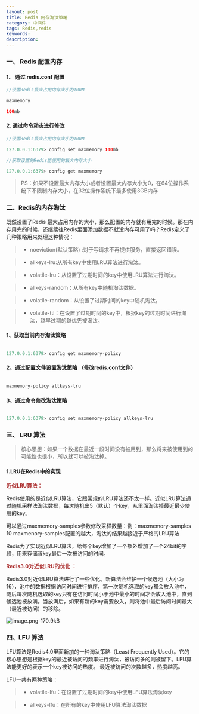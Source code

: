 ```yaml
---
layout: post
title: Redis 内存淘汰策略
category: 中间件
tags: Redis,redis
keywords: 
description:
---
```


### 一、 Redis 配置内存


#### 1、 通过 redis.conf 配置

```java
//设置Redis最大占用内存大小为100M

maxmemory

100mb

```


#### 2. 通过命令动态进行修改

```java
//设置Redis最大占用内存大小为100M

127.0.0.1:6379> config set maxmemory 100mb

//获取设置的Redis能使用的最大内存大小

127.0.0.1:6379> config get maxmemory

```



>  PS：如果不设置最大内存大小或者设置最大内存大小为0，在64位操作系统下不限制内存大小，在32位操作系统下最多使用3GB内存


### 二、Redis的内存淘汰

既然设置了Redis 最大占用内存的大小，那么配置的内存就有用完的时候。那在内存用完的时候，还继续往Redis里面添加数据不就没内存可用了吗？Redis定义了几种策略用来处理这种情况：

> * noeviction(默认策略) :对于写请求不再提供服务，直接返回错误。

> * allkeys-lru:从所有key中使用LRU算法进行淘汰。

> * volatile-lru：从设置了过期时间的key中使用LRU算法进行淘汰。

> * allkeys-random：从所有key中随机淘汰数据。

> * volatile-random：从设置了过期时间的key中随机淘汰。

> * volatile-ttl：在设置了过期时间的key中，根据key的过期时间进行淘汰，越早过期的越优先被淘汰。

#### 1、获取当前内存淘汰策略

```java

127.0.0.1:6379> config get maxmemory-policy


```

#### 2、通过配置文件设置淘汰策略 （修改redis.conf文件）

```java

maxmemory-policy allkeys-lru


```

#### 3、通过命令修改淘汰策略

```java

127.0.0.1:6379> config set maxmemory-policy allkeys-lru


```


### 三、 LRU 算法

> 核心思想：如果一个数据在最近一段时间没有被用到，那么将来被使用到的可能性也很小，所以就可以被淘汰掉。

#### 1.LRU在Redis中的实现


 **<font color="#ab2e2e">近似LRU算法：</font>** 
 
 Redis使用的是近似LRU算法，它跟常规的LRU算法还不太一样。近似LRU算法通过随机采样法淘汰数据，每次随机出5（默认）个key，从里面淘汰掉最近最少使用的key。

可以通过maxmemory-samples参数修改采样数量：例：maxmemory-samples 10 maxmenory-samples配置的越大，淘汰的结果越接近于严格的LRU算法

Redis为了实现近似LRU算法，给每个key增加了一个额外增加了一个24bit的字段，用来存储该key最后一次被访问的时间。


 **<font color="#ab2e2e">Redis3.0对近似LRU的优化 ：</font>** 


Redis3.0对近似LRU算法进行了一些优化。新算法会维护一个候选池（大小为16），池中的数据根据访问时间进行排序，第一次随机选取的key都会放入池中，随后每次随机选取的key只有在访问时间小于池中最小的时间才会放入池中，直到候选池被放满。当放满后，如果有新的key需要放入，则将池中最后访问时间最大（最近被访问）的移除。


![image.png-170.9kB][1]



### 四、LFU 算法

LFU算法是Redis4.0里面新加的一种淘汰策略（Least Frequently Used）。它的核心思想是根据key的最近被访问的频率进行淘汰，被访问多的则被留下。LFU算法能更好的表示一个key被访问的热度。 最近被访问的次数越多，热度越高。

LFU一共有两种策略：


>* volatile-lfu：在设置了过期时间的key中使用LFU算法淘汰key

>* allkeys-lfu：在所有的key中使用LFU算法淘汰数据


  [1]: https://img2020.cnblogs.com/blog/949661/202102/949661-20210219161539949-1975713354.png
